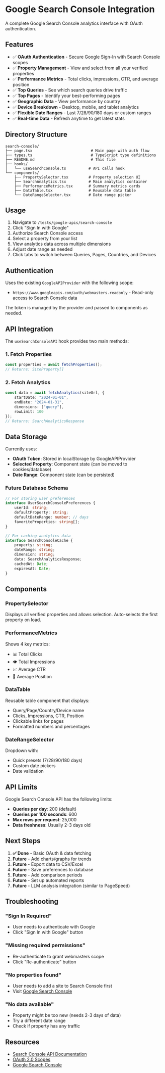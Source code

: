 # Google Search Console Integration

A complete Google Search Console analytics interface with OAuth authentication.

## Features

- ✅ **OAuth Authentication** - Secure Google Sign-In with Search Console scopes
- ✅ **Property Management** - View and select from all your verified properties
- ✅ **Performance Metrics** - Total clicks, impressions, CTR, and average position
- ✅ **Top Queries** - See which search queries drive traffic
- ✅ **Top Pages** - Identify your best-performing pages
- ✅ **Geographic Data** - View performance by country
- ✅ **Device Breakdown** - Desktop, mobile, and tablet analytics
- ✅ **Flexible Date Ranges** - Last 7/28/90/180 days or custom ranges
- ✅ **Real-time Data** - Refresh anytime to get latest stats

## Directory Structure

```
search-console/
├── page.tsx                          # Main page with auth flow
├── types.ts                          # TypeScript type definitions
├── README.md                         # This file
├── hooks/
│   └── useSearchConsole.ts          # API calls hook
└── components/
    ├── PropertySelector.tsx         # Property selection UI
    ├── SearchAnalytics.tsx          # Main analytics container
    ├── PerformanceMetrics.tsx       # Summary metrics cards
    ├── DataTable.tsx                # Reusable data table
    └── DateRangeSelector.tsx        # Date range picker
```

## Usage

1. Navigate to `/tests/google-apis/search-console`
2. Click "Sign In with Google"
3. Authorize Search Console access
4. Select a property from your list
5. View analytics data across multiple dimensions
6. Adjust date range as needed
7. Click tabs to switch between Queries, Pages, Countries, and Devices

## Authentication

Uses the existing `GoogleAPIProvider` with the following scope:
- `https://www.googleapis.com/auth/webmasters.readonly` - Read-only access to Search Console data

The token is managed by the provider and passed to components as needed.

## API Integration

The `useSearchConsoleAPI` hook provides two main methods:

### 1. Fetch Properties
```typescript
const properties = await fetchProperties();
// Returns: SiteProperty[]
```

### 2. Fetch Analytics
```typescript
const data = await fetchAnalytics(siteUrl, {
    startDate: "2024-01-01",
    endDate: "2024-01-31",
    dimensions: ["query"],
    rowLimit: 100
});
// Returns: SearchAnalyticsResponse
```

## Data Storage

Currently uses:
- **OAuth Token**: Stored in localStorage by GoogleAPIProvider
- **Selected Property**: Component state (can be moved to cookies/database)
- **Date Range**: Component state (can be persisted)

### Future Database Schema

```typescript
// For storing user preferences
interface UserSearchConsolePreferences {
    userId: string;
    defaultProperty: string;
    defaultDateRange: number; // days
    favoriteProperties: string[];
}

// For caching analytics data
interface SearchConsoleCache {
    property: string;
    dateRange: string;
    dimension: string;
    data: SearchAnalyticsResponse;
    cachedAt: Date;
    expiresAt: Date;
}
```

## Components

### PropertySelector
Displays all verified properties and allows selection. Auto-selects the first property on load.

### PerformanceMetrics
Shows 4 key metrics:
- 📊 Total Clicks
- 👁️ Total Impressions  
- 📈 Average CTR
- 🎯 Average Position

### DataTable
Reusable table component that displays:
- Query/Page/Country/Device name
- Clicks, Impressions, CTR, Position
- Clickable links for pages
- Formatted numbers and percentages

### DateRangeSelector
Dropdown with:
- Quick presets (7/28/90/180 days)
- Custom date pickers
- Date validation

## API Limits

Google Search Console API has the following limits:
- **Queries per day**: 200 (default)
- **Queries per 100 seconds**: 600
- **Max rows per request**: 25,000
- **Data freshness**: Usually 2-3 days old

## Next Steps

1. **✅ Done** - Basic OAuth & data fetching
2. **Future** - Add charts/graphs for trends
3. **Future** - Export data to CSV/Excel
4. **Future** - Save preferences to database
5. **Future** - Add comparison periods
6. **Future** - Set up automated reports
7. **Future** - LLM analysis integration (similar to PageSpeed)

## Troubleshooting

### "Sign In Required"
- User needs to authenticate with Google
- Click "Sign In with Google" button

### "Missing required permissions"
- Re-authenticate to grant webmasters scope
- Click "Re-authenticate" button

### "No properties found"
- User needs to add a site to Search Console first
- Visit [Google Search Console](https://search.google.com/search-console)

### "No data available"
- Property might be too new (needs 2-3 days of data)
- Try a different date range
- Check if property has any traffic

## Resources

- [Search Console API Documentation](https://developers.google.com/webmaster-tools/search-console-api-original/v3)
- [OAuth 2.0 Scopes](https://developers.google.com/identity/protocols/oauth2/scopes#webmasters)
- [Google Search Console](https://search.google.com/search-console)

